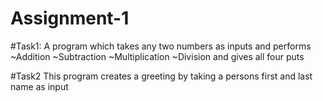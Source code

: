 # Assignment-1
#Task1:
A program which takes any two numbers as inputs and performs 
~Addition
~Subtraction
~Multiplication
~Division
and gives all four puts

#Task2
This program creates a greeting by taking a persons first and last name as input 
